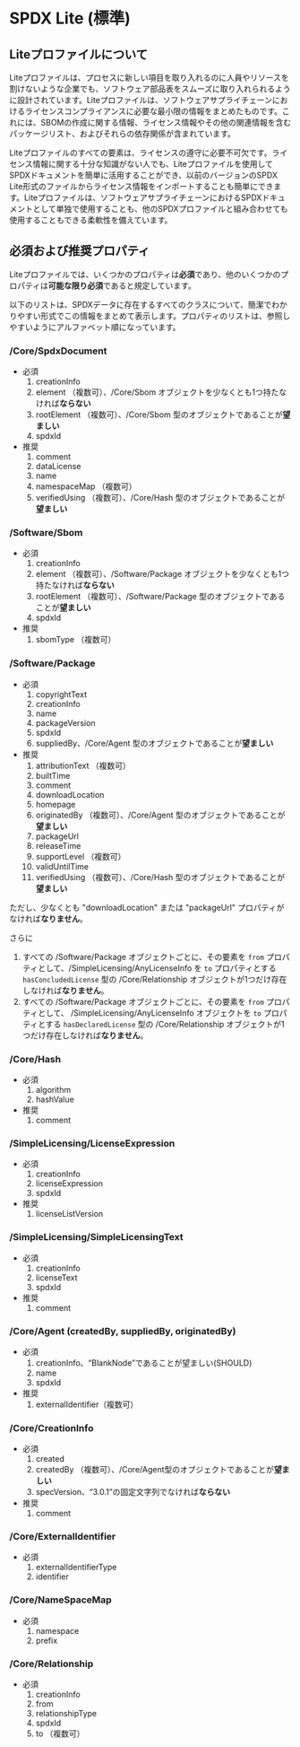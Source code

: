 # SPDX Lite (標準)

## Liteプロファイルについて

Liteプロファイルは、プロセスに新しい項目を取り入れるのに人員やリソースを割けないような企業でも、ソフトウェア部品表をスムーズに取り入れられるように設計されています。Liteプロファイルは、ソフトウェアサプライチェーンにおけるライセンスコンプライアンスに必要な最小限の情報をまとめたものです。これには、SBOMの作成に関する情報、ライセンス情報やその他の関連情報を含むパッケージリスト、およびそれらの依存関係が含まれています。

Liteプロファイルのすべての要素は、ライセンスの遵守に必要不可欠です。ライセンス情報に関する十分な知識がない人でも、Liteプロファイルを使用してSPDXドキュメントを簡単に活用することができ、以前のバージョンのSPDX Lite形式のファイルからライセンス情報をインポートすることも簡単にできます。Liteプロファイルは、ソフトウェアサプライチェーンにおけるSPDXドキュメントとして単独で使用することも、他のSPDXプロファイルと組み合わせても使用することもできる柔軟性を備えています。

## 必須および推奨プロパティ

Liteプロファイルでは、いくつかのプロパティは**必須**であり、他のいくつかのプロパティは**可能な限り必須**であると規定しています。

以下のリストは、SPDXデータに存在するすべてのクラスについて、簡潔でわかりやすい形式でこの情報をまとめて表示します。プロパティのリストは、参照しやすいようにアルファベット順になっています。

### /Core/SpdxDocument

- 必須
    1. creationInfo
    1. element （複数可）、/Core/Sbom オブジェクトを少なくとも1つ持たなければ**ならない**
    1. rootElement （複数可）、/Core/Sbom 型のオブジェクトであることが**望ましい**
    1. spdxId
- 推奨
    1. comment
    1. dataLicense
    1. name
    1. namespaceMap （複数可）
    1. verifiedUsing （複数可）、/Core/Hash 型のオブジェクトであることが**望ましい**

### /Software/Sbom

- 必須
    1. creationInfo
    1. element （複数可）、/Software/Package オブジェクトを少なくとも1つ持たなければ**ならない**
    1. rootElement （複数可）、/Software/Package 型のオブジェクトであることが**望ましい**
    1. spdxId
- 推奨
    1. sbomType （複数可）

### /Software/Package

- 必須
    1. copyrightText
    1. creationInfo
    1. name
    1. packageVersion
    1. spdxId
    1. suppliedBy、/Core/Agent 型のオブジェクトであることが**望ましい**
- 推奨
    1. attributionText （複数可）
    1. builtTime
    1. comment
    1. downloadLocation
    1. homepage
    1. originatedBy （複数可）、/Core/Agent 型のオブジェクトであることが**望ましい**
    1. packageUrl
    1. releaseTime
    1. supportLevel （複数可）
    1. validUntilTime
    1. verifiedUsing （複数可）、/Core/Hash 型のオブジェクトであることが**望ましい**

ただし、少なくとも "downloadLocation" または "packageUrl" プロパティがなければ**なりません**。

さらに

1. すべての /Software/Package オブジェクトごとに、その要素を `from` プロパティとして、/SimpleLicensing/AnyLicenseInfo を `to` プロパティとする `hasConcludedLicense` 型の /Core/Relationship オブジェクトが1つだけ存在しなければ**なりません**。
1. すべての /Software/Package オブジェクトごとに、その要素を `from` プロパティとして、 /SimpleLicensing/AnyLicenseInfo オブジェクトを `to` プロパティとする `hasDeclaredLicense` 型の /Core/Relationship オブジェクトが1つだけ存在しなければ**なりません**。

### /Core/Hash

- 必須
    1. algorithm
    1. hashValue
- 推奨
    1. comment

### /SimpleLicensing/LicenseExpression

- 必須
    1. creationInfo
    1. licenseExpression
    1. spdxId
- 推奨
    1. licenseListVersion

### /SimpleLicensing/SimpleLicensingText

- 必須
    1. creationInfo
    1. licenseText
    1. spdxId
- 推奨
    1. comment

### /Core/Agent (createdBy, suppliedBy, originatedBy)

- 必須
    1. creationInfo、“BlankNode”であることが望ましい(SHOULD)
    1. name
    1. spdxId
- 推奨
    1. externalIdentifier（複数可）

### /Core/CreationInfo

- 必須
    1. created
    1. createdBy （複数可）、/Core/Agent型のオブジェクトであることが**望ましい**
    1. specVersion、“3.0.1”の固定文字列でなければ**ならない**
- 推奨
    1. comment

### /Core/ExternalIdentifier

- 必須
    1. externalIdentifierType
    1. identifier

### /Core/NameSpaceMap

- 必須
    1. namespace
    1. prefix

### /Core/Relationship

- 必須
    1. creationInfo
    1. from
    1. relationshipType
    1. spdxId
    1. to （複数可）
